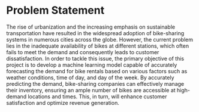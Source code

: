 # Problem Statement
The rise of urbanization and the increasing emphasis on sustainable transportation have resulted in the widespread adoption of bike-sharing systems in numerous cities across the globe. However, the current problem lies in the inadequate availability of bikes at different stations, which often fails to meet the demand and consequently leads to customer dissatisfaction. In order to tackle this issue, the primary objective of this project is to develop a machine learning model capable of accurately forecasting the demand for bike rentals based on various factors such as weather conditions, time of day, and day of the week. By accurately predicting the demand, bike-sharing companies can effectively manage their inventory, ensuring an ample number of bikes are accessible at high-demand locations and times. This, in turn, will enhance customer satisfaction and optimize revenue generation.
